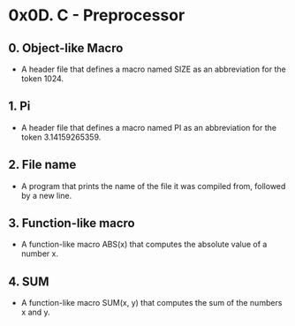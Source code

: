 # 0x0D. C - Preprocessor

## 0. Object-like Macro
* A header file that defines a macro named SIZE as an abbreviation for the token 1024.

## 1. Pi
* A header file that defines a macro named PI as an abbreviation for the token 3.14159265359.

## 2. File name
* A program that prints the name of the file it was compiled from, followed by a new line.

## 3. Function-like macro
* A function-like macro ABS(x) that computes the absolute value of a number x.

## 4. SUM
* A function-like macro SUM(x, y) that computes the sum of the numbers x and y.
